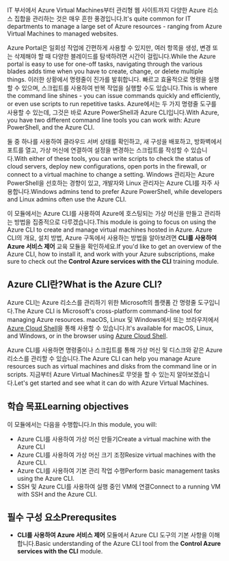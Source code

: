 <span data-ttu-id="e5706-101">IT 부서에서 Azure Virtual Machines부터 관리형 웹 사이트까지 다양한 Azure 리소스 집합을 관리하는 것은 매우 흔한 풍경입니다.</span><span class="sxs-lookup"><span data-stu-id="e5706-101">It's quite common for IT departments to manage a large set of Azure resources - ranging from Azure Virtual Machines to managed websites.</span></span>

<span data-ttu-id="e5706-102">Azure Portal은 일회성 작업에 간편하게 사용할 수 있지만, 여러 항목을 생성, 변경 또는 삭제해야 할 때 다양한 블레이드를 탐색하려면 시간이 걸립니다.</span><span class="sxs-lookup"><span data-stu-id="e5706-102">While the Azure portal is easy to use for one-off tasks, navigating through the various blades adds time when you have to create, change, or delete multiple things.</span></span> <span data-ttu-id="e5706-103">이러한 상황에서 명령줄이 진가를 발휘합니다. 빠르고 효율적으로 명령을 실행할 수 있으며, 스크립트를 사용하여 반복 작업을 실행할 수도 있습니다.</span><span class="sxs-lookup"><span data-stu-id="e5706-103">This is where the command line shines - you can issue commands quickly and efficiently, or even use scripts to run repetitive tasks.</span></span> <span data-ttu-id="e5706-104">Azure에서는 두 가지 명령줄 도구를 사용할 수 있는데, 그것은 바로 Azure PowerShell과 Azure CLI입니다.</span><span class="sxs-lookup"><span data-stu-id="e5706-104">With Azure, you have two different command line tools you can work with: Azure PowerShell, and the Azure CLI.</span></span>

<span data-ttu-id="e5706-105">둘 중 하나를 사용하여 클라우드 서버 상태를 확인하고, 새 구성을 배포하고, 방화벽에서 포트를 열고, 가상 머신에 연결하여 설정을 변경하는 스크립트를 작성할 수 있습니다.</span><span class="sxs-lookup"><span data-stu-id="e5706-105">With either of these tools, you can write scripts to check the status of cloud servers, deploy new configurations, open ports in the firewall, or connect to a virtual machine to change a setting.</span></span> <span data-ttu-id="e5706-106">Windows 관리자는 Azure PowerShell을 선호하는 경향이 있고, 개발자와 Linux 관리자는 Azure CLI를 자주 사용합니다.</span><span class="sxs-lookup"><span data-stu-id="e5706-106">Windows admins tend to prefer Azure PowerShell, while developers and Linux admins often use the Azure CLI.</span></span>

<span data-ttu-id="e5706-107">이 모듈에서는 Azure CLI를 사용하여 Azure에 호스팅되는 가상 머신을 만들고 관리하는 방법을 집중적으로 다루겠습니다.</span><span class="sxs-lookup"><span data-stu-id="e5706-107">This module is going to focus on using the Azure CLI to create and manage virtual machines hosted in Azure.</span></span> <span data-ttu-id="e5706-108">Azure CLI의 개요, 설치 방법, Azure 구독에서 사용하는 방법을 알아보려면 **CLI를 사용하여 Azure 서비스 제어** 교육 모듈을 확인하세요.</span><span class="sxs-lookup"><span data-stu-id="e5706-108">If you'd like to get an overview of the Azure CLI, how to install it, and work with your Azure subscriptions, make sure to check out the **Control Azure services with the CLI** training module.</span></span>

## <a name="what-is-the-azure-cli"></a><span data-ttu-id="e5706-109">Azure CLI란?</span><span class="sxs-lookup"><span data-stu-id="e5706-109">What is the Azure CLI?</span></span>

<span data-ttu-id="e5706-110">Azure CLI는 Azure 리소스를 관리하기 위한 Microsoft의 플랫폼 간 명령줄 도구입니다.</span><span class="sxs-lookup"><span data-stu-id="e5706-110">The Azure CLI is Microsoft's cross-platform command-line tool for managing Azure resources.</span></span> <span data-ttu-id="e5706-111">macOS, Linux 및 Windows에서 또는 브라우저에서 [Azure Cloud Shell](https://docs.microsoft.com/azure/cloud-shell/overview)을 통해 사용할 수 있습니다.</span><span class="sxs-lookup"><span data-stu-id="e5706-111">It's available for macOS, Linux, and Windows, or in the browser using [Azure Cloud Shell](https://docs.microsoft.com/azure/cloud-shell/overview).</span></span>

<span data-ttu-id="e5706-112">Azure CLI를 사용하면 명령줄이나 스크립트를 통해 가상 머신 및 디스크와 같은 Azure 리소스를 관리할 수 있습니다.</span><span class="sxs-lookup"><span data-stu-id="e5706-112">The Azure CLI can help you manage Azure resources such as virtual machines and disks from the command line or in scripts.</span></span> <span data-ttu-id="e5706-113">지금부터 Azure Virtual Machines로 무엇을 할 수 있는지 알아보겠습니다.</span><span class="sxs-lookup"><span data-stu-id="e5706-113">Let's get started and see what it can do with Azure Virtual Machines.</span></span>

## <a name="learning-objectives"></a><span data-ttu-id="e5706-114">학습 목표</span><span class="sxs-lookup"><span data-stu-id="e5706-114">Learning objectives</span></span>

<span data-ttu-id="e5706-115">이 모듈에서는 다음을 수행합니다.</span><span class="sxs-lookup"><span data-stu-id="e5706-115">In this module, you will:</span></span>

- <span data-ttu-id="e5706-116">Azure CLI를 사용하여 가상 머신 만들기</span><span class="sxs-lookup"><span data-stu-id="e5706-116">Create a virtual machine with the Azure CLI</span></span>
- <span data-ttu-id="e5706-117">Azure CLI를 사용하여 가상 머신 크기 조정</span><span class="sxs-lookup"><span data-stu-id="e5706-117">Resize virtual machines with the Azure CLI.</span></span>
- <span data-ttu-id="e5706-118">Azure CLI를 사용하여 기본 관리 작업 수행</span><span class="sxs-lookup"><span data-stu-id="e5706-118">Perform basic management tasks using the Azure CLI.</span></span>
- <span data-ttu-id="e5706-119">SSH 및 Azure CLI를 사용하여 실행 중인 VM에 연결</span><span class="sxs-lookup"><span data-stu-id="e5706-119">Connect to a running VM with SSH and the Azure CLI.</span></span>

## <a name="prerequsites"></a><span data-ttu-id="e5706-120">필수 구성 요소</span><span class="sxs-lookup"><span data-stu-id="e5706-120">Prerequsites</span></span>

- <span data-ttu-id="e5706-121">**CLI를 사용하여 Azure 서비스 제어** 모듈에서 Azure CLI 도구의 기본 사항을 이해합니다.</span><span class="sxs-lookup"><span data-stu-id="e5706-121">Basic understanding of the Azure CLI tool from the **Control Azure services with the CLI** module.</span></span>